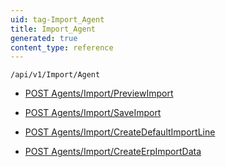 ```yaml
---
uid: tag-Import_Agent
title: Import_Agent
generated: true
content_type: reference
---
```


```http
/api/v1/Import/Agent
```




* [POST Agents/Import/PreviewImport](v1ImportAgent_PreviewImport.md)

* [POST Agents/Import/SaveImport](v1ImportAgent_SaveImport.md)

* [POST Agents/Import/CreateDefaultImportLine](v1ImportAgent_CreateDefaultImportLine.md)

* [POST Agents/Import/CreateErpImportData](v1ImportAgent_CreateErpImportData.md)